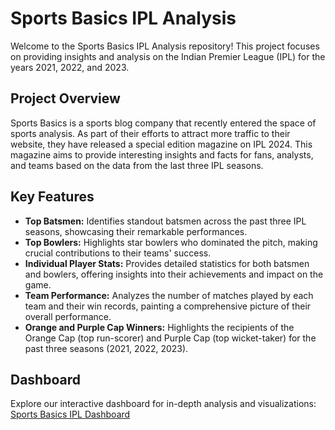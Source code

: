 # Sports Basics IPL Analysis

Welcome to the Sports Basics IPL Analysis repository! This project focuses on providing insights and analysis on the Indian Premier League (IPL) for the years 2021, 2022, and 2023.

## Project Overview

Sports Basics is a sports blog company that recently entered the space of sports analysis. As part of their efforts to attract more traffic to their website, they have released a special edition magazine on IPL 2024. This magazine aims to provide interesting insights and facts for fans, analysts, and teams based on the data from the last three IPL seasons.

## Key Features

- **Top Batsmen:** Identifies standout batsmen across the past three IPL seasons, showcasing their remarkable performances.
- **Top Bowlers:** Highlights star bowlers who dominated the pitch, making crucial contributions to their teams' success.
- **Individual Player Stats:** Provides detailed statistics for both batsmen and bowlers, offering insights into their achievements and impact on the game.
- **Team Performance:** Analyzes the number of matches played by each team and their win records, painting a comprehensive picture of their overall performance.
- **Orange and Purple Cap Winners:** Highlights the recipients of the Orange Cap (top run-scorer) and Purple Cap (top wicket-taker) for the past three seasons (2021, 2022, 2023).

## Dashboard

Explore our interactive dashboard for in-depth analysis and visualizations: [Sports Basics IPL Dashboard](https://app.powerbi.com/view?r=eyJrIjoiMTdlYTQxNzYtNjQ2MS00YmFjLTg4ZWQtOTFhMzJlNTY3YjQ5IiwidCI6ImM2ZTU0OWIzLTVmNDUtNDAzMi1hYWU5LWQ0MjQ0ZGM1YjJjNCJ9)

